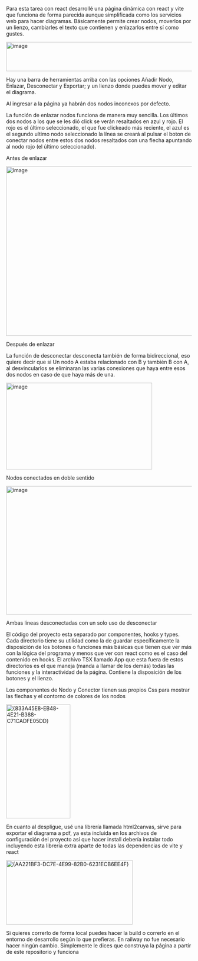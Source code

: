 Para esta tarea con react desarrollé una página dinámica con react y vite que funciona de forma parecida aunque simplificada como los servicios web para hacer diagramas.
Básicamente permite crear nodos, moverlos por un lienzo, cambiarles el texto que contienen y enlazarlos entre sí como gustes.

<img width="870" height="79" alt="image" src="https://github.com/user-attachments/assets/455c9fe6-2617-4ab3-ba6b-e3bde9aa9b34" />

Hay una barra de herramientas arriba con las opciones Añadir Nodo, Enlazar, Desconectar y Exportar; y un lienzo donde puedes mover y editar el diagrama.

Al ingresar a la página ya habrán dos nodos inconexos por defecto.

La función de enlazar nodos funciona de manera muy sencilla. Los últimos dos nodos a los que se les dió click se verán resaltados en azul y rojo. El rojo es el último seleccionado, el que fue clickeado más reciente, el azul es el segundo ultimo nodo seleccionado
la línea se creará al pulsar el boton de conectar nodos entre estos dos nodos resaltados con una flecha apuntando al nodo rojo (el último seleccionado).

Antes de enlazar

<img width="650" height="458" alt="image" src="https://github.com/user-attachments/assets/7923faf5-7dd8-42af-aa63-348916f24ee3" />

Después de enlazar

La función de desconectar desconecta también de forma bidireccional, eso quiere decir que si Un nodo A estaba relacionado con B y también B con A, al desvincularlos se eliminaran las varias conexiones que haya entre esos dos nodos en caso de que haya más de una.

<img width="396" height="234" alt="image" src="https://github.com/user-attachments/assets/54660326-d8a1-45c5-a901-f156f694806e" />

Nodos conectados en doble sentido

<img width="650" height="347" alt="image" src="https://github.com/user-attachments/assets/0c2789f7-3a47-4a54-8c2a-2e6d5c2d5764" />

Ambas lineas desconectadas con un solo uso de desconectar

El código del proyecto esta separado por componentes, hooks y types. Cada directorio tiene su utilidad como la de guardar específicamente la disposición de los botones o funciones más básicas que tienen que ver más con la lógica del programa y menos que ver con react como es el caso del contenido en hooks.
El archivo TSX llamado App que esta fuera de estos directorios es el que maneja (manda a llamar de los demás) todas las funciones y la interactividad de la página. Contiene la disposición de los botones y el lienzo.

Los componentes de Nodo y Conector tienen sus propios Css para mostrar las flechas y el contorno de colores de los nodos

<img width="174" height="308" alt="{833A45E8-EB48-4E21-B388-C71CADFE05DD}" src="https://github.com/user-attachments/assets/a54fa93a-1e1e-482b-98a8-28bd67fc0dff" />


En cuanto al despligue, usé una librería llamada html2canvas, sirve para exportar el diagrama a pdf, ya esta incluida en los archivos de configuración del proyecto así que hacer install debería instalar todo incluyendo esta librería extra aparte de todas las dependencias de vite y react

<img width="343" height="174" alt="{AA221BF3-DC7E-4E99-82B0-6231ECB6EE4F}" src="https://github.com/user-attachments/assets/029eb110-514f-4c92-b1d6-a40dd69c9c53" />


Si quieres correrlo de forma local puedes hacer la build o correrlo en el entorno de desarrollo según lo que prefieras. En railway no fue necesario hacer ningún cambio. Simplemente le dices que construya la página a partir de este repositorio y funciona








